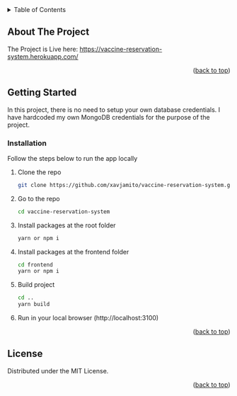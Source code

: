 <div id="top"></div>

<!-- TABLE OF CONTENTS -->
<details>
  <summary>Table of Contents</summary>
  <ol>
    <li>
      <a href="#about-the-project">About The Project</a>
    </li>
    <li>
      <a href="#getting-started">Getting Started</a>
      <ul>
        <li><a href="#installation">Installation</a></li>
        <li><a href="#usage">Usage</a></li>
      </ul>
    </li>
  </ol>
</details>



<!-- ABOUT THE PROJECT -->
## About The Project

The Project is Live here: https://vaccine-reservation-system.herokuapp.com/

<p align="right">(<a href="#top">back to top</a>)</p>

<!-- GETTING STARTED -->
## Getting Started

In this project, there is no need to setup your own database credentials. I have hardcoded my own MongoDB credentials for the purpose of the project.

### Installation

Follow the steps below to run the app locally

1. Clone the repo
   ```sh
   git clone https://github.com/xavjamito/vaccine-reservation-system.git
   ```
2. Go to the repo
   ```sh
   cd vaccine-reservation-system
   ```
3. Install packages at the root folder
   ```sh
   yarn or npm i
   ```
4. Install packages at the frontend folder
   ```sh
   cd frontend
   yarn or npm i
   ```
5. Build project
   ```sh
   cd ..
   yarn build
   ```
6. Run in your local browser (http://localhost:3100)


<p align="right">(<a href="#top">back to top</a>)</p>

<!-- LICENSE -->
## License

Distributed under the MIT License.

<p align="right">(<a href="#top">back to top</a>)</p>



